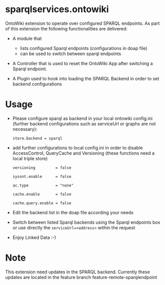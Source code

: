 sparqlservices.ontowiki
=======================

OntoWiki extension to operate over configured SPARQL endpoints.
As part of this extension the following functionalities are delivered:
* A module that 
  * lists configured Sparql endpoints (configurations in doap file)
  * can be used to switch between sparql endpoints

* A Controller that is used to reset the OntoWiki App after switching a Sparql endpoint.

* A Plugin used to hook into loading the SPARQL Backend in order to set backend configurations

Usage
=====
* Please configure sparql as backend in your local ontowiki config.ini (further backend configurations such as serviceUrl or graphs are not necessary):

  `store.backend = sparql`

* add further configurations to local config.ini in order to disable AccessControl, QueryCache and Versioning (these functions need a local triple store)

  `versioning         = false`

  `sysont.enable      = false`

  `ac.type            = "none"`

  `cache.enable       = false`

  `cache.query.enable = false`

* Edit the backend list in the doap file according your needs
* Switch between listed Sparql backends using the Sparql endpoints box or use directly the `serviceUrl=<address>` within the request
* Enjoy Linked Data :-)

Note 
====
This extension need updates in the SPARQL backend.
Currently these updates are located in the feature branch feature-remote-sparqlendpoint

